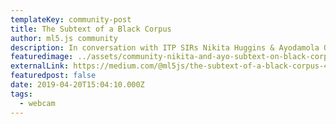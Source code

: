 ```yaml
---
templateKey: community-post
title: The Subtext of a Black Corpus
author: ml5.js community
description: In conversation with ITP SIRs Nikita Huggins & Ayodamola Okunseinde
featuredimage: ../assets/community-nikita-and-ayo-subtext-on-black-corpus.png
externalLink: https://medium.com/@ml5js/the-subtext-of-a-black-corpus-4440de02eb32
featuredpost: false
date: 2019-04-20T15:04:10.000Z
tags:
  - webcam
---
```

